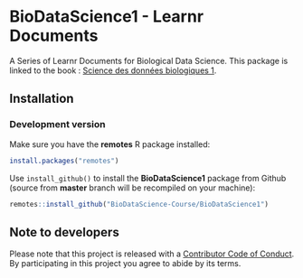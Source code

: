 # BioDataScience1 - Learnr Documents

A Series of Learnr Documents for Biological Data Science. This package is linked to the book : [Science des données biologiques 1](http://biodatascience-course.sciviews.org/sdd-umons/). 

## Installation

### Development version

Make sure you have the **remotes** R package installed:

```r
install.packages("remotes")
```

Use `install_github()` to install the **BioDataScience1** package from Github (source from **master** branch will be recompiled on your machine):

```r
remotes::install_github("BioDataScience-Course/BioDataScience1")
```

## Note to developers

Please note that this project is released with a [Contributor Code of Conduct](CONDUCT.md). By participating in this project you agree to abide by its terms.
